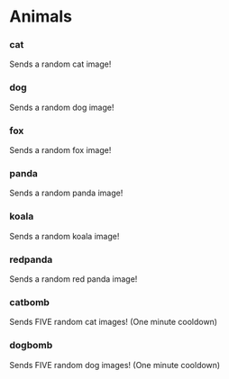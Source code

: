 # Animals

### cat

Sends a random cat image!

### dog

Sends a random dog image!

### fox

Sends a random fox image!

### panda

Sends a random panda image!

### koala

Sends a random koala image!

### redpanda

Sends a random red panda image!

### catbomb

Sends FIVE random cat images! (One minute cooldown)

### dogbomb

Sends FIVE random dog images! (One minute cooldown)
